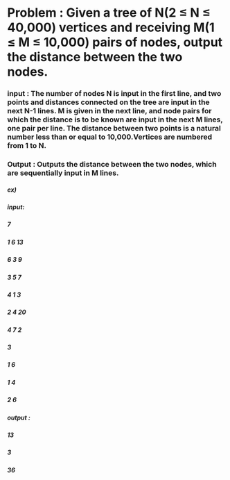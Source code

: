 # Problem : Given a tree of N(2 ≤ N ≤ 40,000) vertices and receiving M(1 ≤ M ≤ 10,000) pairs of nodes, output the distance between the two nodes.

### input : The number of nodes N is input in the first line, and two points and distances connected on the tree are input in the next N-1 lines. M is given in the next line, and node pairs for which the distance is to be known are input in the next M lines, one pair per line. The distance between two points is a natural number less than or equal to 10,000.Vertices are numbered from 1 to N.
### Output : Outputs the distance between the two nodes, which are sequentially input in M ​​lines.

##### ex)
##### input:
##### 7
##### 1 6 13
##### 6 3 9
##### 3 5 7
##### 4 1 3
##### 2 4 20
##### 4 7 2
##### 3
##### 1 6
##### 1 4
##### 2 6
##### output :
##### 13
##### 3
##### 36